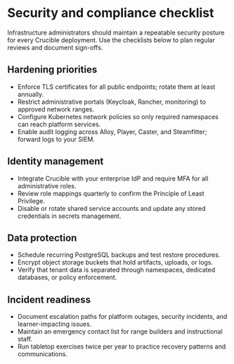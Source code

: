 # Security and compliance checklist

Infrastructure administrators should maintain a repeatable security posture for every Crucible deployment. Use the checklists below to plan regular reviews and document sign-offs.

## Hardening priorities

- Enforce TLS certificates for all public endpoints; rotate them at least annually.
- Restrict administrative portals (Keycloak, Rancher, monitoring) to approved network ranges.
- Configure Kubernetes network policies so only required namespaces can reach platform services.
- Enable audit logging across Alloy, Player, Caster, and Steamfitter; forward logs to your SIEM.

## Identity management

- Integrate Crucible with your enterprise IdP and require MFA for all administrative roles.
- Review role mappings quarterly to confirm the Principle of Least Privilege.
- Disable or rotate shared service accounts and update any stored credentials in secrets management.

## Data protection

- Schedule recurring PostgreSQL backups and test restore procedures.
- Encrypt object storage buckets that hold artifacts, uploads, or logs.
- Verify that tenant data is separated through namespaces, dedicated databases, or policy enforcement.

## Incident readiness

- Document escalation paths for platform outages, security incidents, and learner-impacting issues.
- Maintain an emergency contact list for range builders and instructional staff.
- Run tabletop exercises twice per year to practice recovery patterns and communications.
